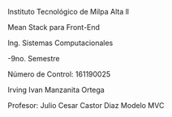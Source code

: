 Instituto Tecnológico de Milpa Alta ll

Mean Stack para Front-End

Ing. Sistemas Computacionales

-9no. Semestre

Número de Control: 161190025

Irving Ivan Manzanita Ortega

Profesor: Julio Cesar Castor Diaz
Modelo MVC


